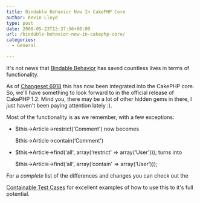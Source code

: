 ```yaml
---
title: Bindable Behavior Now In CakePHP Core
author: Kevin Lloyd
type: post
date: 2008-05-23T13:37:56+00:00
url: /bindable-behavior-now-in-cakephp-core/
categories:
  - General

---
```

It's not news that [Bindable Behavior][1] has saved countless lives in terms of functionality.

As of [Changeset 6918][2] this has now been integrated into the CakePHP core. So, we'll have something to look forward to in the official release of CakePHP 1.2. Mind you, there may be a lot of other hidden gems in there, I just haven't been paying attention lately :).

Most of the functionality is as we remember, with a few exceptions:

  * $this->Article->restrict(&#8216;Comment') now becomes

    $this->Article->contain(&#8216;Comment')
  * $this->Article->find(&#8216;all', array(&#8216;restrict' => array(&#8216;User'))); turns into

    $this->Article->find(&#8216;all', array(&#8216;contain' => array(&#8216;User')));

For a _complete_ list of the differences and changes you can check out the

[Containable Test Cases][3] for excellent examples of how to use this to it's full potential.

 [1]: http://bakery.cakephp.org/articles/view/bindable-behavior-control-your-model-bindings
 [2]: https://trac.cakephp.org/changeset/6918
 [3]: https://trac.cakephp.org/browser/branches/1.2.x.x/cake/tests/cases/libs/model/behaviors/containable.test.php?rev=6918